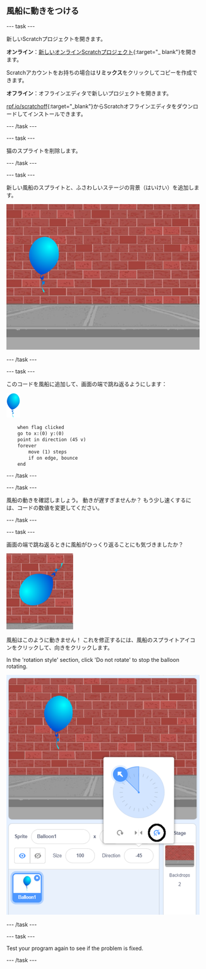 ## 風船に動きをつける

--- task ---

新しいScratchプロジェクトを開きます。

**オンライン**：[新しいオンラインScratchプロジェクト](http://rpf.io/scratch-new){:target="_ blank"}を開きます。

Scratchアカウントをお持ちの場合は**リミックス**をクリックしてコピーを作成できます。

**オフライン**：オフラインエディタで新しいプロジェクトを開きます。

[rpf.io/scratchoff](http://rpf.io/scratchoff){:target="_blank"}からScratchオフラインエディタをダウンロードしてインストールできます。

--- /task ---

--- task ---

猫のスプライトを削除します。

--- /task ---

--- task ---

新しい風船のスプライトと、ふさわしいステージの背景（はいけい）を追加します。

![backdrop and balloon sprite](images/balloons-balloon.png)

--- /task ---


--- task ---

このコードを風船に追加して、画面の端で跳ね返るようにします：

![balloon sprite](images/balloon-sprite.png)

```blocks3
    when flag clicked
    go to x:(0) y:(0)
    point in direction (45 v)
    forever
        move (1) steps
        if on edge, bounce
    end
```

--- /task ---

--- /task ---

風船の動きを確認しましょう。 動きが遅すぎませんか？ もう少し速くするには、コードの数値を変更してください。

--- /task ---

--- task ---

画面の端で跳ね返るときに風船がひっくり返ることにも気づきましたか？

![balloon upside down](images/balloons-flip.png)

風船はこのように動きません！ これを修正するには、風船のスプライトアイコンをクリックして、向きをクリックします。

In the 'rotation style' section, click 'Do not rotate' to stop the balloon rotating.

![rotation style option](images/balloons-lock-annotated.png)

--- /task ---

--- task ---

Test your program again to see if the problem is fixed.

--- /task ---
